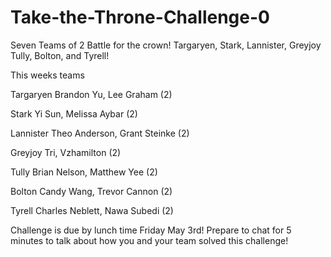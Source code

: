 # Take-the-Throne-Challenge-0
Seven Teams of 2 Battle for the crown! Targaryen, Stark, Lannister, Greyjoy Tully, Bolton, and Tyrell!

This weeks teams

Targaryen
Brandon Yu, Lee Graham (2)

Stark
Yi Sun, Melissa Aybar (2)

Lannister
Theo Anderson, Grant Steinke (2)

Greyjoy
Tri, Vzhamilton (2)

Tully
Brian Nelson, Matthew Yee (2)

Bolton
Candy Wang, Trevor Cannon (2)

Tyrell
Charles Neblett, Nawa Subedi (2)

Challenge is due by lunch time Friday May 3rd! 
Prepare to chat for 5 minutes to talk about how you and your team solved this challenge!
